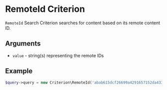 # RemoteId Criterion

`RemoteId` Search Criterion searches for content based on its remote content ID.

## Arguments

- `value` - string(s) representing the remote IDs

## Example

``` php
$query->query = new Criterion\RemoteId('abab615dcf26699a4291657152da4337');
```
